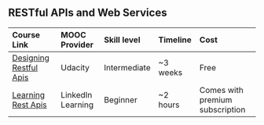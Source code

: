 ## __RESTful APIs and Web Services__

| Course Link| MOOC Provider| Skill level | Timeline | Cost
  |:--------|:-------------|:-------------|:-------------|:-------------|
  | [Designing Restful Apis](https://www.udacity.com/course/designing-restful-apis--ud388)| Udacity | Intermediate | ~3 weeks | Free |
  | [Learning Rest Apis](https://www.linkedin.com/learning/learning-rest-apis)| LinkedIn Learning | Beginner | ~2 hours | Comes with premium subscription |
